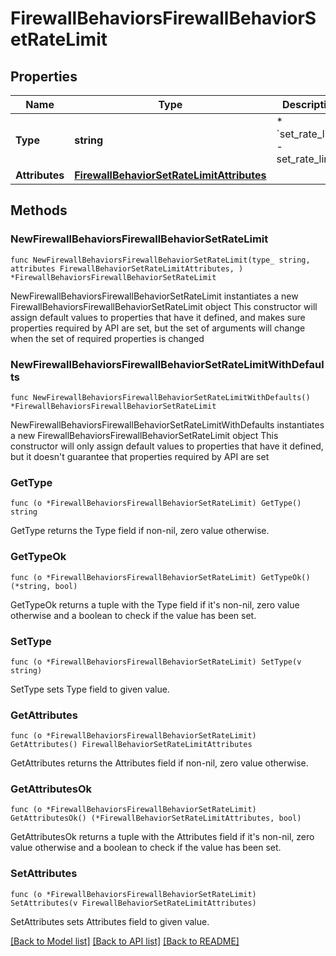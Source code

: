 # FirewallBehaviorsFirewallBehaviorSetRateLimit

## Properties

Name | Type | Description | Notes
------------ | ------------- | ------------- | -------------
**Type** | **string** | * &#x60;set_rate_limit&#x60; - set_rate_limit | 
**Attributes** | [**FirewallBehaviorSetRateLimitAttributes**](FirewallBehaviorSetRateLimitAttributes.md) |  | 

## Methods

### NewFirewallBehaviorsFirewallBehaviorSetRateLimit

`func NewFirewallBehaviorsFirewallBehaviorSetRateLimit(type_ string, attributes FirewallBehaviorSetRateLimitAttributes, ) *FirewallBehaviorsFirewallBehaviorSetRateLimit`

NewFirewallBehaviorsFirewallBehaviorSetRateLimit instantiates a new FirewallBehaviorsFirewallBehaviorSetRateLimit object
This constructor will assign default values to properties that have it defined,
and makes sure properties required by API are set, but the set of arguments
will change when the set of required properties is changed

### NewFirewallBehaviorsFirewallBehaviorSetRateLimitWithDefaults

`func NewFirewallBehaviorsFirewallBehaviorSetRateLimitWithDefaults() *FirewallBehaviorsFirewallBehaviorSetRateLimit`

NewFirewallBehaviorsFirewallBehaviorSetRateLimitWithDefaults instantiates a new FirewallBehaviorsFirewallBehaviorSetRateLimit object
This constructor will only assign default values to properties that have it defined,
but it doesn't guarantee that properties required by API are set

### GetType

`func (o *FirewallBehaviorsFirewallBehaviorSetRateLimit) GetType() string`

GetType returns the Type field if non-nil, zero value otherwise.

### GetTypeOk

`func (o *FirewallBehaviorsFirewallBehaviorSetRateLimit) GetTypeOk() (*string, bool)`

GetTypeOk returns a tuple with the Type field if it's non-nil, zero value otherwise
and a boolean to check if the value has been set.

### SetType

`func (o *FirewallBehaviorsFirewallBehaviorSetRateLimit) SetType(v string)`

SetType sets Type field to given value.


### GetAttributes

`func (o *FirewallBehaviorsFirewallBehaviorSetRateLimit) GetAttributes() FirewallBehaviorSetRateLimitAttributes`

GetAttributes returns the Attributes field if non-nil, zero value otherwise.

### GetAttributesOk

`func (o *FirewallBehaviorsFirewallBehaviorSetRateLimit) GetAttributesOk() (*FirewallBehaviorSetRateLimitAttributes, bool)`

GetAttributesOk returns a tuple with the Attributes field if it's non-nil, zero value otherwise
and a boolean to check if the value has been set.

### SetAttributes

`func (o *FirewallBehaviorsFirewallBehaviorSetRateLimit) SetAttributes(v FirewallBehaviorSetRateLimitAttributes)`

SetAttributes sets Attributes field to given value.



[[Back to Model list]](../README.md#documentation-for-models) [[Back to API list]](../README.md#documentation-for-api-endpoints) [[Back to README]](../README.md)


